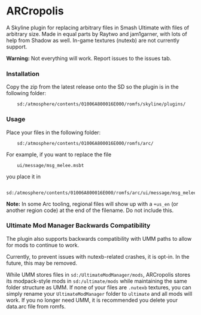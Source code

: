 # ARCropolis

A Skyline plugin for replacing arbitrary files in Smash Ultimate with files of arbitrary size. Made in equal parts by Raytwo and jam1garner, with lots of help from Shadow as well. In-game textures (nutexb) are not currently support.


**Warning:** Not everything will work. Report issues to the issues tab.

### Installation

Copy the zip from the latest release onto the SD so the plugin is in the following folder:

```
    sd:/atmosphere/contents/01006A800016E000/romfs/skyline/plugins/
```

### Usage

Place your files in the following folder:

```
    sd:/atmosphere/contents/01006A800016E000/romfs/arc/
```

For example, if you want to replace the file

```
    ui/message/msg_melee.msbt
```

you place it in

```
    sd:/atmosphere/contents/01006A800016E000/romfs/arc/ui/message/msg_melee.msbt
```

**Note:** In some Arc tooling, regional files will show up with a `+us_en` (or another region code) at the end of the filename. Do not include this.

### Ultimate Mod Manager Backwards Compatibility

The plugin also supports backwards compatibility with UMM paths to allow for mods to continue to work.

Currently, to prevent issues with nutexb-related crashes, it is opt-in. In the future, this may be removed.

While UMM stores files in `sd:/UltimateModManager/mods`, ARCropolis stores its modpack-style mods in `sd:/ultimate/mods` while maintaining the same folder structure as UMM. If none of your files are `.nutexb` textures, you can simply rename your `UltimateModManager` folder to `ultimate` and all mods will work. If you no longer need UMM, it is recommended you delete your data.arc file from romfs.
